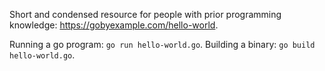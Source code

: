 Short and condensed resource for people with prior programming knowledge: https://gobyexample.com/hello-world.

Running a go program: `go run hello-world.go`.
Building a binary: `go build hello-world.go`.
